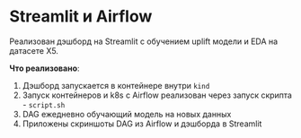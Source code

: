 # Streamlit и Airflow

Реализован дэшборд на Streamlit с обучением uplift модели и EDA на датасете X5. 

**Что реализовано**:
1. Дэшборд запускается в контейнере внутри `kind`
2. Запуск контейнеров и k8s с Airflow реализован через запуск скрипта - `script.sh`
3. DAG ежедневно обучающий модель на новых данных
4. Приложены скриншоты DAG из Airflow и дэшборда в Streamlit
